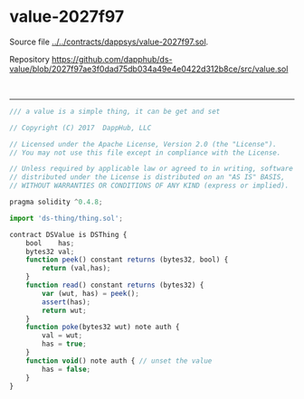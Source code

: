 # value-2027f97

Source file [../../contracts/dappsys/value-2027f97.sol](../../contracts/dappsys/value-2027f97.sol).

Repository https://github.com/dapphub/ds-value/blob/2027f97ae3f0dad75db034a49e4e0422d312b8ce/src/value.sol

<br />

<hr />

```javascript
/// a value is a simple thing, it can be get and set

// Copyright (C) 2017  DappHub, LLC

// Licensed under the Apache License, Version 2.0 (the "License").
// You may not use this file except in compliance with the License.

// Unless required by applicable law or agreed to in writing, software
// distributed under the License is distributed on an "AS IS" BASIS,
// WITHOUT WARRANTIES OR CONDITIONS OF ANY KIND (express or implied).

pragma solidity ^0.4.8;

import 'ds-thing/thing.sol';

contract DSValue is DSThing {
    bool    has;
    bytes32 val;
    function peek() constant returns (bytes32, bool) {
        return (val,has);
    }
    function read() constant returns (bytes32) {
        var (wut, has) = peek();
        assert(has);
        return wut;
    }
    function poke(bytes32 wut) note auth {
        val = wut;
        has = true;
    }
    function void() note auth { // unset the value
        has = false;
    }
}

```
